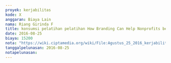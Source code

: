 ```yaml
---
proyek: kerjabilitas
kode: X
anggaran: Biaya Lain
nama: Riang Girinda F
title: konsumsi pelatihan pelatihan How Branding Can Help Nonprofits be More Effective di Jakarta
date: 2016-08-25
biaya: 15200
nota: "https://wiki.ciptamedia.org/wiki/File:Agustus_25_2016_kerjabilitas_X_konsumsi_training_maverick_ginda.jpg"
tanggalpelunasan: 2016-08-25
notapelunasan:
---
```

